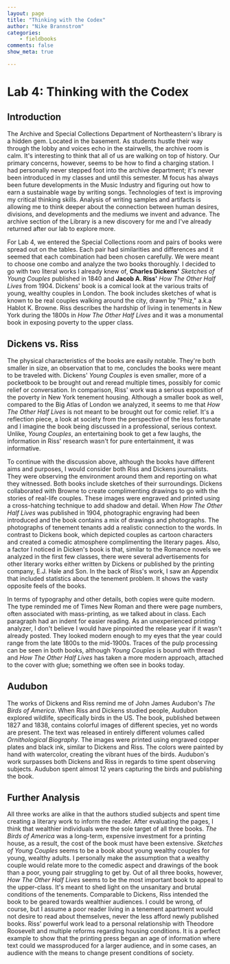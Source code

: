 ```yaml
---
layout: page  
title: "Thinking with the Codex"  
author: "Nike Brannstrom"  
categories:  
    - fieldbooks
comments: false  
show_meta: true

---
```


# Lab 4: Thinking with the Codex
 
## Introduction

The Archive and Special Collections Department of Northeastern's library is a hidden gem. Located in the basement. As students hustle their way through the lobby and voices echo in the stairwells, the archive room is calm. It's interesting to think that all of us are walking on top of history. Our primary concerns, however, seems to be how to find a charging station. I had personally never stepped foot into the archive department; it's never been introduced in my classes and until this semester. M focus has always been future developments in the Music Industry and figuring out how to earn a sustainable wage by writing songs. Technologies of text is improving my critical thinking skills. Analysis of writing samples and artifacts is allowing me to think deeper about the connection between human desires, divisions, and developments and the mediums we invent and advance. The archive section of the Library is a new discovery for me and I've already returned after our lab to explore more. 

For Lab 4, we entered the Special Collections room and pairs of books were spread out on the tables. Each pair had similarities and differences and it seemed that each combination had been chosen carefully. We were meant to choose one combo and analyze the two books thoroughly. I decided to go with two literal works I already knew of, **Charles Dickens'** *Sketches of Young Couples* published in 1840 and **Jacob A. Riss'** *How The Other Half Lives* from 1904. Dickens' book is a comical look at the various traits of young, wealthy couples in London. The book includes sketches of what is known to be real couples walking around the city, drawn by "Phiz," a.k.a Hablot K. Browne. Riss describes the hardship of living in tenements in New York during the 1800s in *How The Other Half Lives* and it was a monumental book in exposing poverty to the upper class.

## Dickens vs. Riss

The physical characteristics of the books are easily notable. They're both smaller in size, an observation that to me, concludes the books were meant to be traveled with. Dickens' *Young Couples* is even smaller, more of a pocketbook to be brought out and reread multiple times, possibly for comic relief or conversation. In comparison, Riss' work was a serious exposition of the poverty in New York tenement housing. Although a smaller book as well, compared to the Big Atlas of London we analyzed, it seems to me that *How The Other Half Lives* is not meant to be brought out for comic relief. It's a reflection piece, a look at society from the perspective of the less fortunate and I imagine the book being discussed in a professional, serious context. Unlike, *Young Couples*, an entertaining book to get a few laughs, the information in Riss' research wasn't for pure entertainment, it was informative. 
 
To continue with the discussion above, although the books have different aims and purposes, I would consider both Riss and Dickens journalists. They were observing the environment around them and reporting on what they witnessed. Both books include sketches of their surroundings. Dickens collaborated with Browne to create complimenting drawings to go with the stories of real-life couples. These images were engraved and printed using a cross-hatching technique to add shadow and detail. When *How The Other Half Lives* was published in 1904, photographic engraving had been introduced and the book contains a mix of drawings and photographs. The photographs of tenement tenants add a realistic connection to the words. In contrast to Dickens book, which depicted couples as cartoon characters and created a comedic atmosphere complimenting the literary pages. Also, a factor I noticed in Dicken's book is that, similar to the Romance novels we analyzed in the first few classes, there were several advertisements for other literary works either written by Dickens or published by the printing company, E.J. Hale and Son. In the back of Riss's work, I saw an Appendix that included statistics about the tenement problem. It shows the vasty opposite feels of the books. 
    
In terms of typography and other details, both copies were quite modern. The type reminded me of Times New Roman and there were page numbers, often associated with mass-printing, as we talked about in class. Each paragraph had an indent for easier reading. As an unexperienced printing analyzer, I don't believe I would have pinpointed the release year if it wasn't already posted. They looked modern enough to my eyes that the year could range from the late 1800s to the mid-1900s. Traces of the pulp processing can be seen in both books, although *Young Couples* is bound with thread and *How The Other Half Lives* has taken a more modern approach, attached to the cover with glue; something we often see in books today. 

## Audubon 

The works of Dickens and Riss remind me of John James Audubon's *The Birds of America*. When Riss and Dickens studied people, Audubon explored wildlife, specifically birds in the US. The book, published between 1827 and 1838, contains colorful images of different species, yet no words are present. The text was released in entirely different volumes called *Ornithological Biography*. The images were printed using engraved copper plates and black ink, similar to Dickens and Riss. The colors were painted by hand with watercolor, creating the vibrant hues of the birds. Audubon's work surpasses both Dickens and Riss in regards to time spent observing subjects. Audubon spent almost 12 years capturing the birds and publishing the book. 

## Further Analysis 

All three works are alike in that the authors studied subjects and spent time creating a literary work to inform the reader. After evaluating the pages, I think that wealthier individuals were the sole target of all three books. *The Birds of America* was a long-term, expensive investment for a printing house, as a result, the cost of the book must have been extensive. *Sketches of Young Couples* seems to be a book about young wealthy couples for young, wealthy adults. I personally make the assumption that a wealthy couple would relate more to the comedic aspect and drawings of the book than a poor, young pair struggling to get by. Out of all three books, however, *How The Other Half Lives* seems to be the most important book to appeal to the upper-class. It's meant to shed light on the unsanitary and brutal conditions of the tenements. Comparable to Dickens, Riss intended the book to be geared towards wealthier audiences. I could be wrong, of course, but I assume a poor reader living in a tenement apartment would not desire to read about themselves, never the less afford newly published books. Riss' powerful work lead to a personal relationship with Theodore Roosevelt and multiple reforms regarding housing conditions. It is a perfect example to show that the printing press began an age of information where text could we massproduced for a larger audience, and in some cases, an audience with the means to change present conditions of society.  









 



